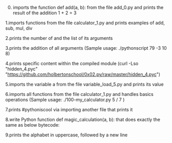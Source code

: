 0. imports the function def add(a, b): from the file add_0.py and prints the result of the addition 1 + 2 = 3

1.imports functions from the file calculator_1.py and prints examples of add, sub, mul, div

2.prints the number of and the list of its arguments

3.prints the addition of all arguments (Sample usage: ./pythonscript 79 -3 10 8)

4.prints specific content within the compiled module (curl -Lso "hidden_4.pyc" "https://github.com/holbertonschool/0x02.py/raw/master/hidden_4.pyc")

5.imports the variable a from the file variable_load_5.py and prints its value

6.imports all functions from the file calculator_1.py and handles basics operations (Sample usage: ./100-my_calculator.py 5 / 7 )

7.prints #pythoniscool via importing another file that prints it

8.write Python function def magic_calculation(a, b): that does exactly the same as below bytecode:

9.prints the alphabet in uppercase, followed by a new line
